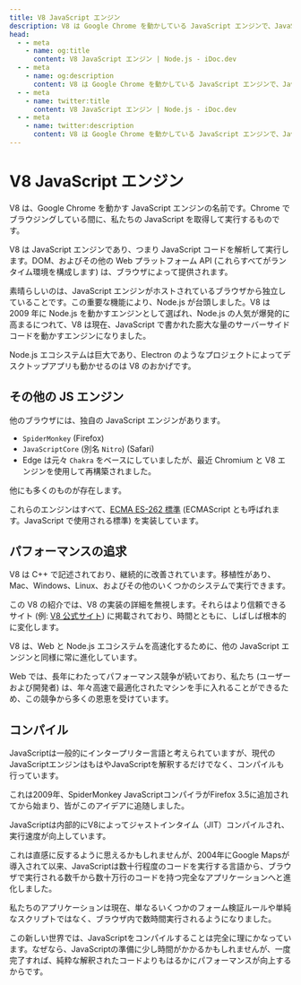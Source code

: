 ```yaml
---
title: V8 JavaScript エンジン
description: V8 は Google Chrome を動かしている JavaScript エンジンで、JavaScript コードを実行し、実行環境を提供しています。ブラウザに依存せず、Node.js の台頭を促し、サーバーサイドのコードとデスクトップアプリケーションを動かしています。
head:
  - - meta
    - name: og:title
      content: V8 JavaScript エンジン | Node.js - iDoc.dev
  - - meta
    - name: og:description
      content: V8 は Google Chrome を動かしている JavaScript エンジンで、JavaScript コードを実行し、実行環境を提供しています。ブラウザに依存せず、Node.js の台頭を促し、サーバーサイドのコードとデスクトップアプリケーションを動かしています。
  - - meta
    - name: twitter:title
      content: V8 JavaScript エンジン | Node.js - iDoc.dev
  - - meta
    - name: twitter:description
      content: V8 は Google Chrome を動かしている JavaScript エンジンで、JavaScript コードを実行し、実行環境を提供しています。ブラウザに依存せず、Node.js の台頭を促し、サーバーサイドのコードとデスクトップアプリケーションを動かしています。
---
```



# V8 JavaScript エンジン

V8 は、Google Chrome を動かす JavaScript エンジンの名前です。Chrome でブラウジングしている間に、私たちの JavaScript を取得して実行するものです。

V8 は JavaScript エンジンであり、つまり JavaScript コードを解析して実行します。DOM、およびその他の Web プラットフォーム API (これらすべてがランタイム環境を構成します) は、ブラウザによって提供されます。

素晴らしいのは、JavaScript エンジンがホストされているブラウザから独立していることです。この重要な機能により、Node.js が台頭しました。V8 は 2009 年に Node.js を動かすエンジンとして選ばれ、Node.js の人気が爆発的に高まるにつれて、V8 は現在、JavaScript で書かれた膨大な量のサーバーサイドコードを動かすエンジンになりました。

Node.js エコシステムは巨大であり、Electron のようなプロジェクトによってデスクトップアプリも動かせるのは V8 のおかげです。

## その他の JS エンジン

他のブラウザには、独自の JavaScript エンジンがあります。

+ `SpiderMonkey` (Firefox)
+ `JavaScriptCore` (別名 `Nitro`) (Safari)
+ Edge は元々 `Chakra` をベースにしていましたが、最近 Chromium と V8 エンジンを使用して再構築されました。

他にも多くのものが存在します。

これらのエンジンはすべて、[ECMA ES-262 標準](https://www.ecma-international.org/publications-and-standards/standards/ecma-262/) (ECMAScript とも呼ばれます。JavaScript で使用される標準) を実装しています。

## パフォーマンスの追求

V8 は C++ で記述されており、継続的に改善されています。移植性があり、Mac、Windows、Linux、およびその他のいくつかのシステムで実行できます。

この V8 の紹介では、V8 の実装の詳細を無視します。それらはより信頼できるサイト (例: [V8 公式サイト](https://v8.dev/)) に掲載されており、時間とともに、しばしば根本的に変化します。

V8 は、Web と Node.js エコシステムを高速化するために、他の JavaScript エンジンと同様に常に進化しています。

Web では、長年にわたってパフォーマンス競争が続いており、私たち (ユーザーおよび開発者) は、年々高速で最適化されたマシンを手に入れることができるため、この競争から多くの恩恵を受けています。


## コンパイル

JavaScriptは一般的にインタープリター言語と考えられていますが、現代のJavaScriptエンジンはもはやJavaScriptを解釈するだけでなく、コンパイルも行っています。

これは2009年、SpiderMonkey JavaScriptコンパイラがFirefox 3.5に追加されてから始まり、皆がこのアイデアに追随しました。

JavaScriptは内部的にV8によってジャストインタイム（JIT）コンパイルされ、実行速度が向上しています。

これは直感に反するように思えるかもしれませんが、2004年にGoogle Mapsが導入されて以来、JavaScriptは数十行程度のコードを実行する言語から、ブラウザで実行される数千から数十万行のコードを持つ完全なアプリケーションへと進化しました。

私たちのアプリケーションは現在、単なるいくつかのフォーム検証ルールや単純なスクリプトではなく、ブラウザ内で数時間実行されるようになりました。

この新しい世界では、JavaScriptをコンパイルすることは完全に理にかなっています。なぜなら、JavaScriptの準備に少し時間がかかるかもしれませんが、一度完了すれば、純粋な解釈されたコードよりもはるかにパフォーマンスが向上するからです。

